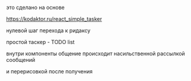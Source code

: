 это сделано на основе

https://kodaktor.ru/react_simple_tasker

нулевой шаг перехода к ридаксу

простой таскер - TODO list

внутри компоненты общение происходит насильственной рассылкой сообщений

и перерисовкой после получения 
